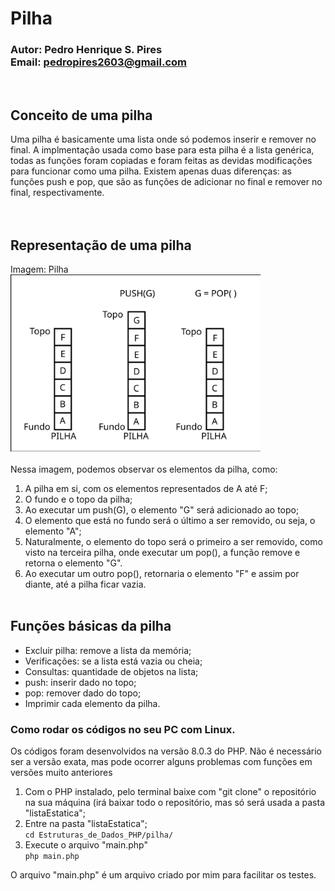 # Pilha
### Autor: Pedro Henrique S. Pires <br/>Email: pedropires2603@gmail.com
<br/>

## Conceito de uma pilha
Uma pilha é basicamente uma lista onde só podemos inserir e remover no final. A implmentação usada como base para esta pilha é a lista genérica, todas as funções foram copiadas e foram feitas as devidas modificações para funcionar como uma pilha. Existem apenas duas diferenças: as funções push e pop, que são as funções de adicionar no final e remover no final, respectivamente.<br/>
<br/><br/>

## Representação de uma pilha
Imagem: Pilha<br/>
<img src="./imgs/pilha.png" width="400"><br/><br/>
Nessa imagem, podemos observar os elementos da pilha, como:
1. A pilha em si, com os elementos representados de A até F;
2. O fundo e o topo da pilha;
3. Ao executar um push(G), o elemento "G" será adicionado ao topo;
4. O elemento que está no fundo será o último a ser removido, ou seja, o elemento "A";
5. Naturalmente, o elemento do topo será o primeiro a ser removido, como visto na terceira pilha, onde executar um pop(), a função remove e retorna o elemento "G".
6. Ao executar um outro pop(), retornaria o elemento "F" e assim por diante, até a pilha ficar vazia.
<br/><br/>

## Funções básicas da pilha
* Excluir pilha: remove a lista da memória;
* Verificações: se a lista está vazia ou cheia;
* Consultas: quantidade de objetos na lista;
* push: inserir dado no topo;
* pop: remover dado do topo;
* Imprimir cada elemento da pilha.


### Como rodar os códigos no seu PC com Linux.
Os códigos foram desenvolvidos na versão 8.0.3 do PHP. Não é necessário ser a versão exata, mas pode ocorrer alguns problemas com funções em versões muito anteriores</br>
1. Com o PHP instalado, pelo terminal baixe com "git clone" o repositório na sua máquina (irá baixar todo o repositório, mas só será usada a pasta "listaEstatica";</br>
2. Entre na pasta "listaEstatica";</br>
`cd Estruturas_de_Dados_PHP/pilha/`</br>
3. Execute o arquivo "main.php"</br>
`php main.php`</p>

O arquivo "main.php" é um arquivo criado por mim para facilitar os testes.</br>